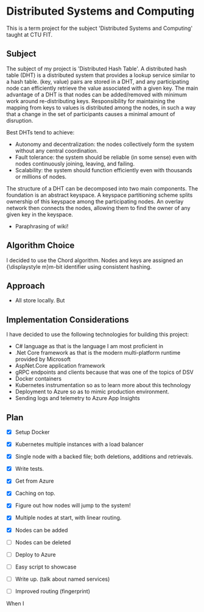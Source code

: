 # Distributed Systems and Computing
This is a term project for the subject 'Distributed Systems and Computing' taught at CTU FIT.

## Subject
The subject of my project is 'Distributed Hash Table'. 
A distributed hash table (DHT) is a distributed system that provides a lookup service similar to a hash table. (key, value) pairs are stored in a DHT, and any participating node can efficiently retrieve the value associated with a given key. The main advantage of a DHT is that nodes can be added/removed with minimum work around re-distributing keys. Responsibility for maintaining the mapping from keys to values is distributed among the nodes, in such a way that a change in the set of participants causes a minimal amount of disruption.

Best DHTs tend to achieve:
* Autonomy and decentralization: the nodes collectively form the system without any central coordination.
* Fault tolerance: the system should be reliable (in some sense) even with nodes continuously joining, leaving, and failing.
* Scalability: the system should function efficiently even with thousands or millions of nodes.

The structure of a DHT can be decomposed into two main components. The foundation is an abstract keyspace. A keyspace partitioning scheme splits ownership of this keyspace among the participating nodes. An overlay network then connects the nodes, allowing them to find the owner of any given key in the keyspace.

* Paraphrasing of wiki!

## Algorithm Choice
I decided to use the Chord algorithm. Nodes and keys are assigned an {\displaystyle m}m-bit identifier using consistent hashing.
## Approach
* All store locally. But 
## Implementation Considerations
I have decided to use the following technologies for building this project:
* C# language as that is the language I am most proficient in
* .Net Core framework as that is the modern multi-platform runtime provided by Microsoft
* AspNet.Core application framework
* gRPC endpoints and clients because that was one of the topics of DSV
* Docker containers
* Kubernetes instrumentation so as to learn more about this technology
* Deployment to Azure so as to mimic production environment.
* Sending logs and telemetry to Azure App Insights

## Plan
- [x]  Setup Docker
- [x]  Kubernetes multiple instances with a load balancer
- [x]  Single node with a backed file; both deletions, additions and retrievals.
- [x]  Write tests. 
- [x]  Get from Azure
- [x]  Caching on top.
- [x]  Figure out how nodes will jump to the system!
- [x]  Multiple nodes at start, with linear routing.
- [x]  Nodes can be added
- [ ]  Nodes can be deleted
- [ ]  Deploy to Azure
- [ ]  Easy script to showcase
- [ ]  Write up. (talk about named services)

- [ ]  Improved routing (fingerprint)



When I 